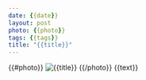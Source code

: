 ```yaml
---
date: {{date}}
layout: post
photo: {{photo}}
tags: {{tags}}
title: "{{title}}"
---
```

{{#photo}}
![{{title}}]({{photo}})
{{/photo}}
{{text}}